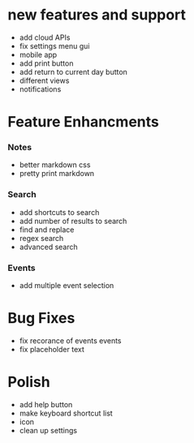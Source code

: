 new features and support
========================
- add cloud APIs
- fix settings menu gui
- mobile app
- add print button
- add return to current day button
- different views
- notifications

Feature Enhancments
===================

### Notes 
- better markdown css
- pretty print markdown

### Search
- add shortcuts to search
- add number of results to search
- find and replace
- regex search
- advanced search

### Events
- add multiple event selection


Bug Fixes
=========
- fix recorance of events events
- fix placeholder text


Polish
======
- add help button
- make keyboard shortcut list
- icon
- clean up settings